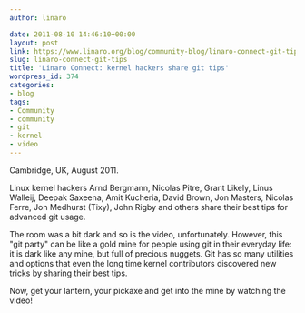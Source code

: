 ```yaml
---
author: linaro

date: 2011-08-10 14:46:10+00:00
layout: post
link: https://www.linaro.org/blog/community-blog/linaro-connect-git-tips/
slug: linaro-connect-git-tips
title: 'Linaro Connect: kernel hackers share git tips'
wordpress_id: 374
categories:
- blog
tags:
- Community
- community
- git
- kernel
- video
---
```


Cambridge, UK, August 2011.

Linux kernel hackers Arnd Bergmann, Nicolas Pitre, Grant Likely, Linus Walleij, Deepak Saxeena, Amit Kucheria, David Brown, Jon Masters, Nicolas Ferre, Jon Medhurst (Tixy), John Rigby and others share their best tips for advanced git usage.

The room was a bit dark and so is the video, unfortunately. However, this "git party" can be like a gold mine for people using git in their everyday life: it is dark like any mine, but full of precious nuggets. Git has so many utilities and options that even the long time kernel contributors discovered new tricks by sharing their best tips.

Now, get your lantern, your pickaxe and get into the mine by watching the video!
